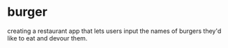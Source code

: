 # burger
creating a restaurant app that lets users input the names of burgers they'd like to eat and devour them.
